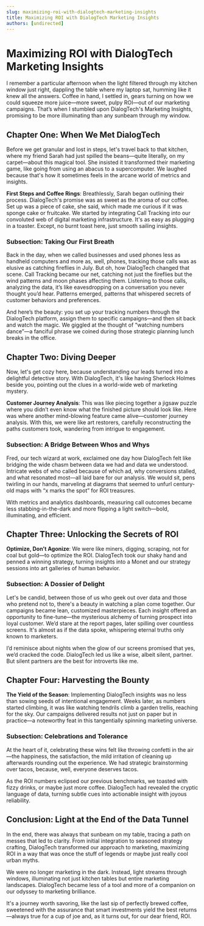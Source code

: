 ```yaml
---
slug: maximizing-roi-with-dialogtech-marketing-insights
title: Maximizing ROI with DialogTech Marketing Insights
authors: [undirected]
---
```



# Maximizing ROI with DialogTech Marketing Insights

I remember a particular afternoon when the light filtered through my kitchen window just right, dappling the table where my laptop sat, humming like it knew all the answers. Coffee in hand, I settled in, gears turning on how we could squeeze more juice—more sweet, pulpy ROI—out of our marketing campaigns. That’s when I stumbled upon DialogTech's Marketing Insights, promising to be more illuminating than any sunbeam through my window.

## Chapter One: When We Met DialogTech

Before we get granular and lost in steps, let's travel back to that kitchen, where my friend Sarah had just spilled the beans—quite literally, on my carpet—about this magical tool. She insisted it transformed their marketing game, like going from using an abacus to a supercomputer. We laughed because that's how it sometimes feels in the arcane world of metrics and insights.

**First Steps and Coffee Rings**: Breathlessly, Sarah began outlining their process. DialogTech's promise was as sweet as the aroma of our coffee. Set up was a piece of cake, she said, which made me curious if it was sponge cake or fruitcake. We started by integrating Call Tracking into our convoluted web of digital marketing infrastructure. It's as easy as plugging in a toaster. Except, no burnt toast here, just smooth sailing insights. 

### Subsection: Taking Our First Breath

Back in the day, when we called businesses and used phones less as handheld computers and more as, well, phones, tracking those calls was as elusive as catching fireflies in July. But oh, how DialogTech changed that scene. Call Tracking became our net, catching not just the fireflies but the wind patterns and moon phases affecting them. Listening to those calls, analyzing the data, it’s like eavesdropping on a conversation you never thought you’d hear. Patterns emerged, patterns that whispered secrets of customer behaviors and preferences.

And here’s the beauty: you set up your tracking numbers through the DialogTech platform, assign them to specific campaigns—and then sit back and watch the magic. We giggled at the thought of “watching numbers dance”—a fanciful phrase we coined during those strategic planning lunch breaks in the office. 

## Chapter Two: Diving Deeper

Now, let's get cozy here, because understanding our leads turned into a delightful detective story. With DialogTech, it's like having Sherlock Holmes beside you, pointing out the clues in a world-wide web of marketing mystery. 

**Customer Journey Analysis**: This was like piecing together a jigsaw puzzle where you didn’t even know what the finished picture should look like. Here was where another mind-blowing feature came alive—customer journey analysis. With this, we were like art restorers, carefully reconstructing the paths customers took, wandering from intrigue to engagement. 

### Subsection: A Bridge Between Whos and Whys

Fred, our tech wizard at work, exclaimed one day how DialogTech felt like bridging the wide chasm between data we had and data we understood. Intricate webs of who called because of which ad, why conversions stalled, and what resonated most—all laid bare for our analysis. We would sit, pens twirling in our hands, marveling at diagrams that seemed to unfurl century-old maps with “x marks the spot” for ROI treasures. 

With metrics and analytics dashboards, measuring call outcomes became less stabbing-in-the-dark and more flipping a light switch—bold, illuminating, and efficient.

## Chapter Three: Unlocking the Secrets of ROI

**Optimize, Don’t Agonize**: We were like miners, digging, scraping, not for coal but gold—to optimize the ROI. DialogTech took our shaky hand and penned a winning strategy, turning insights into a Monet and our strategy sessions into art galleries of human behavior.

### Subsection: A Dossier of Delight

Let's be candid, between those of us who geek out over data and those who pretend not to, there's a beauty in watching a plan come together. Our campaigns became lean, customized masterpieces. Each insight offered an opportunity to fine-tune—the mysterious alchemy of turning prospect into loyal customer. We’d stare at the report pages, later spilling over countless screens. It's almost as if the data spoke, whispering eternal truths only known to marketers.

I’d reminisce about nights when the glow of our screens promised that yes, we’d cracked the code. DialogTech led us like a wise, albeit silent, partner. But silent partners are the best for introverts like me.

## Chapter Four: Harvesting the Bounty

**The Yield of the Season**: Implementing DialogTech insights was no less than sowing seeds of intentional engagement. Weeks later, as numbers started climbing, it was like watching tendrils climb a garden trellis, reaching for the sky. Our campaigns delivered results not just on paper but in practice—a noteworthy feat in this tangentially spinning marketing universe.

### Subsection: Celebrations and Tolerance

At the heart of it, celebrating these wins felt like throwing confetti in the air—the happiness, the satisfaction, the mild irritation of cleaning up afterwards rounding out the experience. We had strategic brainstorming over tacos, because, well, everyone deserves tacos.

As the ROI numbers eclipsed our previous benchmarks, we toasted with fizzy drinks, or maybe just more coffee. DialogTech had revealed the cryptic language of data, turning subtle cues into actionable insight with joyous reliability.

## Conclusion: Light at the End of the Data Tunnel

In the end, there was always that sunbeam on my table, tracing a path on messes that led to clarity. From initial integration to seasoned strategy crafting, DialogTech transformed our approach to marketing, maximizing ROI in a way that was once the stuff of legends or maybe just really cool urban myths. 

We were no longer marketing in the dark. Instead, light streams through windows, illuminating not just kitchen tables but entire marketing landscapes. DialogTech became less of a tool and more of a companion on our odyssey to marketing brilliance. 

It's a journey worth savoring, like the last sip of perfectly brewed coffee, sweetened with the assurance that smart investments yield the best returns—always true for a cup of joe and, as it turns out, for our dear friend, ROI.